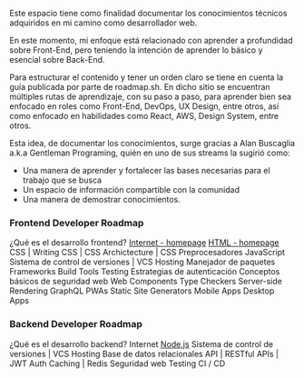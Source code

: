 Este espacio tiene como finalidad documentar los conocimientos técnicos adquiridos en mi camino como desarrollador web.

En este momento, mi enfoque está relacionado con aprender a profundidad sobre Front-End, pero teniendo la intención de aprender lo básico y esencial sobre Back-End. 

Para estructurar el contenido y tener un orden claro se tiene en cuenta la guía publicada por parte de roadmap.sh. En dicho sitio se encuentran múltiples rutas de aprendizaje, con su paso a paso, para aprender bien sea enfocado en roles como Front-End, DevOps, UX Design, entre otros, así como enfocado en habilidades como React, AWS, Design System, entre otros. 

Esta idea, de documentar los conocimientos, surge gracias a Alan Buscaglia a.k.a Gentleman Programing, quién en uno de sus streams la sugirió como:
- Una manera de aprender y fortalecer las bases necesarias para el trabajo que se busca
- Un espacio de información compartible con la comunidad
- Una manera de demostrar conocimientos.
### Frontend Developer Roadmap 
¿Qué es el desarrollo frontend?
[Internet - homepage](Frontend%20Developer/Internet/Internet%20-%20homepage.md)
[HTML - homepage](Frontend%20Developer/HTML/HTML%20-%20homepage.md)
CSS | Writing CSS | CSS Archictecture | CSS Preprocesadores
JavaScript
Sistema de control de versiones | VCS Hosting
Manejador de paquetes
Frameworks
Build Tools 
Testing
Estrategias de autenticación
Conceptos básicos de seguridad web
Web Components
Type Checkers
Server-side Rendering
GraphQL
PWAs
Static Site Generators
Mobile Apps
Desktop Apps
### Backend Developer Roadmap 
¿Qué es el desarrollo backend?
Internet
[Node.js](Node.js%20-%20homepage)
Sistema de control de versiones | VCS Hosting
Base de datos relacionales
API | RESTful APIs | JWT Auth
Caching | Redis
Seguridad web
Testing
CI / CD

